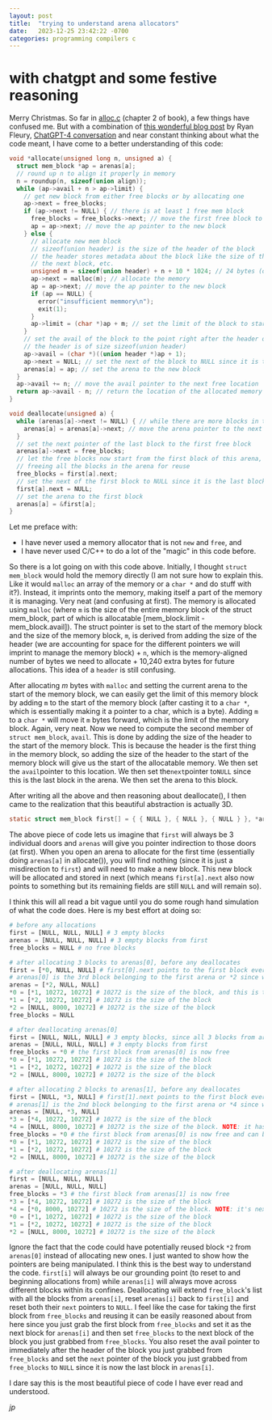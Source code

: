 ```yaml
---
layout: post
title:  "trying to understand arena allocators"
date:   2023-12-25 23:42:22 -0700
categories: programming compilers c
---
```


# with chatgpt and some festive reasoning

Merry Christmas. So far in [alloc.c](https://github.com/pepplejoshua/jacc/blob/master/src/alloc.c) (chapter 2 of book), a few things have confused me. But with a combination of [this wonderful blog post](https://www.rfleury.com/p/untangling-lifetimes-the-arena-allocator) by Ryan Fleury, [ChatGPT-4 conversation](https://chat.openai.com/share/cbc113ed-e06f-40bc-be80-dbd3765dcff5) and near constant thinking about what the code meant, I have come to a better understanding of this code:

```c
void *allocate(unsigned long n, unsigned a) {
  struct mem_block *ap = arenas[a];
  // round up n to align it properly in memory
  n = roundup(n, sizeof(union align));
  while (ap->avail + n > ap->limit) {
    // get new block from either free blocks or by allocating one
    ap->next = free_blocks;
    if (ap->next != NULL) { // there is at least 1 free mem block
      free_blocks = free_blocks->next; // move the first free block to the next free block
      ap = ap->next; // move the ap pointer to the new block
    } else {
      // allocate new mem block
      // sizeof(union header) is the size of the header of the block
      // the header stores metadata about the block like the size of the block,
      // the next block, etc.
      unsigned m = sizeof(union header) + n + 10 * 1024; // 24 bytes (on my 64-bit computer) + n bytes + 10240 bytes
      ap->next = malloc(m); // allocate the memory
      ap = ap->next; // move the ap pointer to the new block
      if (ap == NULL) {
        error("insufficient memmory\n");
        exit(1);
      }
      ap->limit = (char *)ap + m; // set the limit of the block to starting addr + size of block
    }
    // set the avail of the block to the point right after the header of the block
    // the header is of size sizeof(union header)
    ap->avail = (char *)((union header *)ap + 1);
    ap->next = NULL; // set the next of the block to NULL since it is the last block
    arenas[a] = ap; // set the arena to the new block
  }
  ap->avail += n; // move the avail pointer to the next free location
  return ap->avail - n; // return the location of the allocated memory
}

void deallocate(unsigned a) {
  while (arenas[a]->next != NULL) { // while there are more blocks in the arena
    arenas[a] = arenas[a]->next; // move the arena pointer to the next block
  }
  // set the next pointer of the last block to the first free block
  arenas[a]->next = free_blocks;
  // let the free blocks now start from the first block of this arena, effectively
  // freeing all the blocks in the arena for reuse
  free_blocks = first[a].next;
  // set the next of the first block to NULL since it is the last block
  first[a].next = NULL;
  // set the arena to the first block
  arenas[a] = &first[a];
}
```

Let me preface with:

- I have never used a memory allocator that is not `new` and `free`, and
- I have never used C/C++ to do a lot of the "magic" in this code before.

So there is a lot going on with this code above. Initially, I thought `struct mem_block` would hold the memory directly (I am not sure how to explain this. Like it would `malloc` an array of the memory or a `char *` and do stuff with it?). Instead, it imprints onto the memory, making itself a part of the memory it is managing. Very neat (and confusing at first). The memory is allocated using `malloc` (where `m` is the size of the entire memory block of the struct mem_block, part of which is allocatable [mem_block.limit - mem_block.avail]). The struct pointer is set to the start of the memory block and the size of the memory block, `m`, is derived from adding the size of the header (we are accounting for space for the different pointers we will imprint to manage the memory block) + `n`, which is the memory-aligned number of bytes we need to allocate + 10,240 extra bytes for future allocations. This idea of a `header` is still confusing.

After allocating _m_ bytes with `malloc` and setting the current arena to the start of the memory block, we can easily get the limit of this memory block by adding `m` to the start of the memory block (after casting it to a `char *`, which is essentially making it a pointer to a char, which is a byte). Adding `m` to a `char *` will move it `m` bytes forward, which is the limit of the memory block. Again, very neat. Now we need to compute the second member of `struct mem_block`, `avail`. This is done by adding the size of the header to the start of the memory block. This is because the header is the first thing in the memory block, so adding the size of the header to the start of the memory block will give us the start of the allocatable memory. We then set the `avail`pointer to this location. We then set the`next`pointer to`NULL` since this is the last block in the arena. We then set the arena to this block.

After writing all the above and then reasoning about deallocate(), I then came to the realization that this beautiful abstraction is actually 3D.

```c
static struct mem_block first[] = { { NULL }, { NULL }, { NULL } }, *arenas[] = { &first[0], &first[1], &first[2] };
```

The above piece of code lets us imagine that `first` will always be 3 individual doors and `arenas` will give you pointer indirection to those doors (at first). When you open an arena to allocate for the first time (essentially doing `arenas[a]` in allocate()), you will find nothing (since it is just a misdirection to `first`) and will need to make a new block. This new block will be allocated and stored in next (which means `first[a].next` also now points to something but its remaining fields are still `NULL` and will remain so).

I think this will all read a bit vague until you do some rough hand simulation of what the code does. Here is my best effort at doing so:

```python
# before any allocations
first = [NULL, NULL, NULL] # 3 empty blocks
arenas = [NULL, NULL, NULL] # 3 empty blocks from first
free_blocks = NULL # no free blocks

# after allocating 3 blocks to arenas[0], before any deallocates
first = [*0, NULL, NULL] # first[0].next points to the first block ever allocated to arenas[0] which is *0
# arenas[0] is the 3rd block belonging to the first arena or *2 since we are allocating space from it
arenas = [*2, NULL, NULL]
*0 = [*1, 10272, 10272] # 10272 is the size of the block, and this is the first block pointed to by first[0]
*1 = [*2, 10272, 10272] # 10272 is the size of the block
*2 = [NULL, 8000, 10272] # 10272 is the size of the block
free_blocks = NULL

# after deallocating arenas[0]
first = [NULL, NULL, NULL] # 3 empty blocks, since all 3 blocks from arenas[0] are now free
arenas = [NULL, NULL, NULL] # 3 empty blocks from first
free_blocks = *0 # the first block from arenas[0] is now free
*0 = [*1, 10272, 10272] # 10272 is the size of the block
*1 = [*2, 10272, 10272] # 10272 is the size of the block
*2 = [NULL, 8000, 10272] # 10272 is the size of the block

# after allocating 2 blocks to arenas[1], before any deallocates
first = [NULL, *3, NULL] # first[1].next points to the first block ever allocated to arenas[1] which is *3
# arenas[1] is the 2nd block belonging to the first arena or *4 since we are allocating space from it
arenas = [NULL, *3, NULL]
*3 = [*4, 10272, 10272] # 10272 is the size of the block
*4 = [NULL, 8000, 10272] # 10272 is the size of the block. NOTE: it has no next pointer since it is the last block
free_blocks = *0 # the first block from arenas[0] is now free and can be reused
*0 = [*1, 10272, 10272] # 10272 is the size of the block
*1 = [*2, 10272, 10272] # 10272 is the size of the block
*2 = [NULL, 8000, 10272] # 10272 is the size of the block

# after deallocating arenas[1]
first = [NULL, NULL, NULL]
arenas = [NULL, NULL, NULL]
free_blocks = *3 # the first block from arenas[1] is now free
*3 = [*4, 10272, 10272] # 10272 is the size of the block
*4 = [*0, 8000, 10272] # 10272 is the size of the block. NOTE: it's next pointer is now the former first block of free_blocks
*0 = [*1, 10272, 10272] # 10272 is the size of the block
*1 = [*2, 10272, 10272] # 10272 is the size of the block
*2 = [NULL, 8000, 10272] # 10272 is the size of the block
```

Ignore the fact that the code could have potentially reused block `*2` from `arenas[0]` instead of allocating new ones. I just wanted to show how the pointers are being manipulated. I think this is the best way to understand the code. `first[i]` will always be our grounding point (to reset to and beginning allocations from) while `arenas[i]` will always move across different blocks within its confines. Deallocating will extend `free_block`'s list with all the blocks from `arenas[i]`, reset `arenas[i]` back to `first[i]` and reset both their `next` pointers to `NULL`. I feel like the case for taking the first block from `free_blocks` and reusing it can be easily reasoned about from here since you just grab the first block from `free_blocks` and set it as the next block for `arenas[i]` and then set `free_blocks` to the next block of the block you just grabbed from `free_blocks`. You also reset the avail pointer to immediately after the header of the block you just grabbed from `free_blocks` and set
the `next` pointer of the block you just grabbed from `free_blocks` to `NULL` since it is now the last block in `arenas[i]`.

I dare say this is the most beautiful piece of code I have ever read and understood.

*jp*